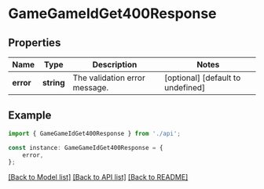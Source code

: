 # GameGameIdGet400Response


## Properties

Name | Type | Description | Notes
------------ | ------------- | ------------- | -------------
**error** | **string** | The validation error message. | [optional] [default to undefined]

## Example

```typescript
import { GameGameIdGet400Response } from './api';

const instance: GameGameIdGet400Response = {
    error,
};
```

[[Back to Model list]](../README.md#documentation-for-models) [[Back to API list]](../README.md#documentation-for-api-endpoints) [[Back to README]](../README.md)
